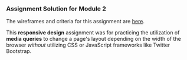 ### Assignment Solution for Module 2

The wireframes and criteria for this assignment are [here](http://bit.ly/1SvqVyl).

This **responsive design** assignment was for practicing the utilization of **media queries** to change a page's layout depending on the width of the browser _without_ utilizing CSS or JavaScript frameworks like Twitter Bootstrap.
